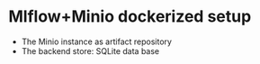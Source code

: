 # Mlflow+Minio dockerized setup
* The Minio instance as artifact repository
* The backend store: SQLite data base
